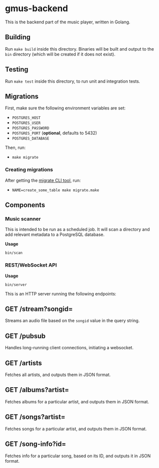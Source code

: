 # gmus-backend

This is the backend part of the music player, written in Golang.

## Building

Run `make build` inside this directory. Binaries will be built and output to the `bin` directory (which will be created if it does not exist).

## Testing

Run `make test` inside this directory, to run unit and integration tests.

## Migrations

First, make sure the following environment variables are set:

- `POSTGRES_HOST`
- `POSTGRES_USER`
- `POSTGRES_PASSWORD`
- `POSTGRES_PORT` (**optional**, defaults to 5432)
- `POSTGRES_DATABASE`

Then, run:

- `make migrate`

### Creating migrations

After getting the [migrate CLI tool](https://github.com/golang-migrate/migrate/tree/master/cmd/migrate), run:

- `NAME=create_some_table make migrate.make`

## Components

### Music scanner

This is intended to be run as a scheduled job. It will scan a directory and add relevant metadata to a PostgreSQL database.

**Usage**

`bin/scan`

### REST/WebSocket API

**Usage**

`bin/server`

This is an HTTP server running the following endpoints:

## GET /stream?songid=<id>

Streams an audio file based on the `songid` value in the query string.

##  GET /pubsub

Handles long-running client connections, initiating a websocket.

## GET /artists

Fetches all artists, and outputs them in JSON format.

## GET /albums?artist=<artist>

Fetches albums for a particular artist, and outputs them in JSON format.

## GET /songs?artist=<artist>

Fetches songs for a particular artist, and outputs them in JSON format.

## GET /song-info?id=<id>

Fetches info for a particular song, based on its ID, and outputs it in JSON format.
